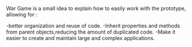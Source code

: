 War Game is a small idea to explain how to easily work with the prototype, allowing for : 

-better organization and reuse of code.
-Inherit properties and methods from parent objects,reducing the amount of duplicated code.
-Make it easier to create and maintain large and complex applications.
